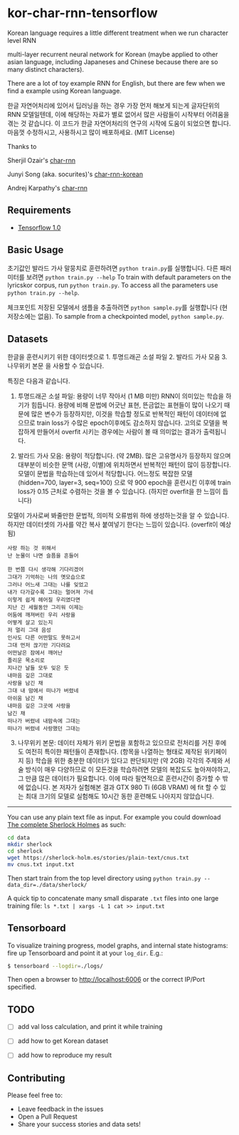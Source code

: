 # kor-char-rnn-tensorflow
Korean language requires a little different treatment when we run character level RNN


multi-layer recurrent neural network for Korean (maybe applied to other asian language, including Japaneses and Chinese because there are so many distinct characters). 

There are a lot of toy example RNN for English, but there are few when we find a example using Korean language. 


한글 자연어처리에 있어서 딥러닝을 하는 경우 가장 먼저 해보게 되는게 글자단위의 RNN 모델일텐데, 이에 해당하는 자료가 별로 없어서 많은 사람들이 시작부터 어려움을 겪는 것 같습니다. 이 코드가 한글 자연어처리의 연구의 시작에 도움이 되었으면 합니다. 마음껏 수정하시고, 사용하시고 많이 배포하세요. (MIT License)


Thanks to 

Sherjil Ozair's [char-rnn](https://github.com/sherjilozair/char-rnn-tensorflow)

Junyi Song (aka. socurites)'s [char-rnn-korean](https://github.com/socurites/char-rnn-korean)

Andrej Karpathy's [char-rnn](https://github.com/karpathy/char-rnn)


## Requirements
- [Tensorflow 1.0](http://www.tensorflow.org)

## Basic Usage
초기값인 발라드 가사 말뭉치로 훈련하려면 `python train.py`를 실행합니다. 다른 패러미터를 보려면 `python train.py --help`
To train with default parameters on the lyricskor corpus, run `python train.py`. To access all the parameters use `python train.py --help`.

체크포인트 저장된 모델에서 샘플을 추출하려면 `python sample.py`를 실행합니다 (현 저장소에는 없음).
To sample from a checkpointed model, `python sample.py`.

## Datasets

한글을 훈련시키기 위한 데이터셋으로 1. 투명드래곤 소설 파일 2. 발라드 가사 모음 3. 나무위키 본문 을 사용할 수 있습니다.

특징은 다음과 같습니다. 

1. 투명드래곤 소설 파일:
	용량이 너무 작아서 (1 MB 미만) RNN이 의미있는 학습을 하기가 힘듭니다. 용량에 비해 문법에 어긋난 표현, 뜬금없는 표현들이 많이 나오기 때문에 많은 변수가 등장하지만, 이것을 학습할 정도로 반복적인 패턴이 데이터에 없으므로 train loss가 수많은 epoch이후에도 감소하지 않습니다. 고의로 모델을 복잡하게 만들어서 overfit 시키는 경우에는 사람이 볼 때 의미없는 결과가 출력됩니다. 

2. 발라드 가사 모음:
	용량이 적당합니다. (약 2MB). 많은 고유명사가 등장하지 않으며 대부분이 비슷한 문맥 (사랑, 이별)에 위치하면서 반복적인 패턴이 많이 등장합니다. 모델이 문법을 학습하는데 있어서 적당합니다. 어느정도 복잡한 모델 (hidden=700, layer=3, seq=100) 으로 약 900 epoch을 훈련시킨 이후에 train loss가 0.15 근처로 수렴하는 것을 볼 수 있습니다. (하지만 overfit을 한 느낌이 듭니다)


모델이 가사로써 봐줄만한 문법적, 의미적 오류범위 하에 생성하는것을 알 수 있습니다.
하지만 데이터셋의 가사를 약간 복사 붙여넣기 한다는 느낌이 있습니다. (overfit이 예상됨)
```
사랑 하는 것 위해서 
난 눈물이 나면 슬픔을 흔들어 

한 번쯤 다시 생각해 기다리겠어 
그대가 기억하는 나의 옛모습으로 
그러나 어느새 그대는 나를 잊었고 
내가 다가갈수록 그대는 멀어져 가네 
이렇게 쉽게 헤어질 우리였다면 
지난 긴 세월동안 그리워 이제는 
어둠에 깨져버린 우리 사랑을 
어떻게 살고 있는지 
저 멀리 그대 음성 
인사도 다른 어떤말도 못하고서 
그대 먼저 끊기만 기다려요 
어떤날은 잠에서 깨어난 
졸리운 목소리로
지나간 날들 모두 잊은 듯 
내마음 깊은 그대로 
사랑을 남긴 채
그대 내 맘에서 떠나가 버렸네 
아쉬움 남긴 채
내마음 깊은 그곳에 사랑을 
남긴 채
떠나가 버렸네 내맘속에 그대는
떠나가 버렸네 사랑했던 그대는

```

3. 나무위키 본문:
	데이터 자체가 위키 문법을 포함하고 있으므로 전처리를 거친 후에도 여전히 특이한 패턴들이 존재합니다. (항목을 나열하는 형태로 제작된 위키페이지 등) 학습을 위한 충분한 데이터가 있다고 판단되지만 (약 2GB) 각각의 주제와 서술 방식이 매우 다양하므로 이 모든것을 학습하려면 모델의 복잡도도 높아져야하고, 그 만큼 많은 데이터가 필요합니다. 이에 따라 필연적으로 훈련시간이 증가할 수 밖에 없습니다. 본 저자가 실험해본 결과 GTX 980 Ti (6GB VRAM) 에 fit 할 수 있는 최대 크기의 모델로 실험해도 10시간 동한 훈련해도 나아지지 않았습니다. 


---

You can use any plain text file as input. For example you could download [The complete Sherlock Holmes](https://sherlock-holm.es/ascii/) as such:

```bash
cd data
mkdir sherlock
cd sherlock
wget https://sherlock-holm.es/stories/plain-text/cnus.txt
mv cnus.txt input.txt
```

Then start train from the top level directory using `python train.py --data_dir=./data/sherlock/`

A quick tip to concatenate many small disparate `.txt` files into one large training file: `ls *.txt | xargs -L 1 cat >> input.txt`

## Tensorboard
To visualize training progress, model graphs, and internal state histograms:  fire up Tensorboard and point it at your `log_dir`.  E.g.:
```bash
$ tensorboard --logdir=./logs/
```

Then open a browser to [http://localhost:6006](http://localhost:6006) or the correct IP/Port specified.


## TODO


- [ ] add val loss calculation, and print it while training
- [ ] add how to get Korean dataset
- [ ] add how to reproduce my result


## Contributing
Please feel free to:
* Leave feedback in the issues
* Open a Pull Request
* Share your success stories and data sets!
